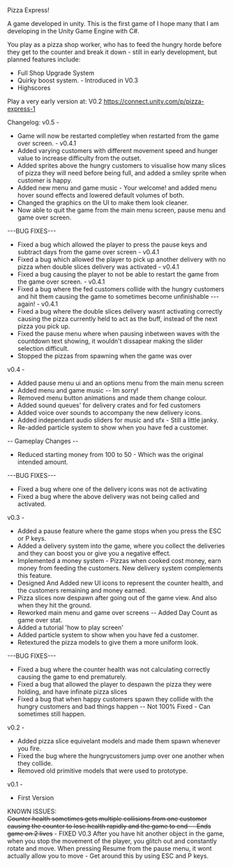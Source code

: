 Pizza Express! 

A game developed in unity.  This is the first game of I hope many that I am developing in the Unity Game Engine with C#. 

You play as a pizza shop worker, who has to feed the hungry horde before they get to the counter and break it down - 
still in early development, but planned features include: 

* Full Shop Upgrade System
* Quirky boost system.  - Introduced in V0.3
* Highscores

Play a very early version at: V0.2 https://connect.unity.com/p/pizza-express-1


Changelog:
v0.5 - 
* Game will now be restarted completley when restarted from the game over screen. - v0.4.1
* Added varying customers with different movement speed and hunger value to increase difficulty from the outset. 
* Added sprites above the hungry customers to visualise how many slices of pizza they will need before being full, and added a smiley sprite when customer is happy.
* Added new menu and game music - Your welcome! and added menu hover sound effects and lowered default volumes of both. 
* Changed the graphics on the UI to make them look cleaner. 
* Now able to quit the game from the main menu screen, pause menu and game over screen.

---BUG FIXES---
* Fixed a bug which allowed the player to press the pause keys and subtract days from the game over screen - v0.4.1
* Fixed a bug which allowed the player to pick up another delivery with no pizza when double slices delivery was activated - v0.4.1
* Fixed a bug causing the player to not be able to restart the game from the game over screen. - v0.4.1
* Fixed a bug where the fed customers collide with the hungry customers and hit them causing the game to sometimes become unfinishable --- again! - v0.4.1
* Fixed a bug where the double slices delivery wasnt activating correctly causing the pizza currently held to act as the buff, instead of the next pizza you pick up.
* Fixed the pause menu where when pausing inbetween waves with the countdown text showing,  it wouldn't dissapear making the slider selection difficult. 
* Stopped the pizzas from spawning when the game was over

v0.4 - 
 * Added pause menu ui and an options menu from the main menu screen 
 * Added menu and game music -- Im sorry! 
 * Removed menu button animations and made them change colour. 
 * Added sound queues' for delivery crates and for fed customers
 * Added voice over sounds to accompany the new delivery icons. 
 * Added independant audio sliders for music and sfx - Still a little janky.
 * Re-added particle system to show when you have fed a customer. 
    
-- Gameplay Changes --
* Reduced starting money from 100 to 50 - Which was the original intended amount. 

---BUG FIXES---
* Fixed a bug where one of the delivery icons was not de activating
* Fixed a bug where the above delivery was not being called and activated. 


v0.3 -
 * Added a pause feature where the game stops when you press the ESC or P keys.
 * Added a delivery system into the game, where you collect the deliveries and they can boost you or give you a negative effect. 
 * Implemented a money system - Pizzas when cooked cost money, earn money from feeding the customers.  New delivery system complements this feature.
 * Designed And Added new UI icons to represent the counter health, and the customers remaining and money earned.
 * Pizza slices now despawn after going out of the game view.  And also when they hit the ground. 
 * Reworked main menu and game over screens -- Added Day Count as game over stat. 
 * Added a tutorial 'how to play screen' 
 * Added particle system to show when you have fed a customer. 
 * Retextured the pizza models to give them a more uniform look. 

 ---BUG FIXES---
 * Fixed a bug where the counter health was not calculating correctly causing the game to end prematurely. 
 * Fixed a bug that allowed the player to despawn the pizza they were holding, and have infinate pizza slices
 * Fixed a bug that when happy customers spawn they collide with the hungry customers and bad things happen -- Not 100% Fixed - Can sometimes still happen.
 

v0.2 -
 * Added pizza slice equivelant models and made them spawn whenever you fire. 
 * Fixed the bug where the hungrycustomers jump over one another when they collide. 
 * Removed old primitive models that were used to prototype. 

v0.1 - 
 * First Version

KNOWN ISSUES:  
~~Counter health sometimes gets multiple collisions from one customer causing the counter to lose health rapidly and the game to end -- Ends game on 2 lives~~ - FIXED V0.3
After you have hit another object in the game, when you stop the movement of the player,  you glitch out and constantly rotate and move. 
When pressing Resume from the pause menu, it wont actually allow you to move - Get around this by using ESC and P keys. 
